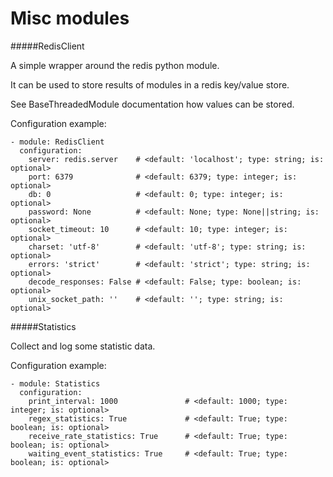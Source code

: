 Misc modules
==========

#####RedisClient

A simple wrapper around the redis python module.

It can be used to store results of modules in a redis key/value store.

See BaseThreadedModule documentation how values can be stored.

Configuration example:

    - module: RedisClient
      configuration:
        server: redis.server    # <default: 'localhost'; type: string; is: optional>
        port: 6379              # <default: 6379; type: integer; is: optional>
        db: 0                   # <default: 0; type: integer; is: optional>
        password: None          # <default: None; type: None||string; is: optional>
        socket_timeout: 10      # <default: 10; type: integer; is: optional>
        charset: 'utf-8'        # <default: 'utf-8'; type: string; is: optional>
        errors: 'strict'        # <default: 'strict'; type: string; is: optional>
        decode_responses: False # <default: False; type: boolean; is: optional>
        unix_socket_path: ''    # <default: ''; type: string; is: optional>

#####Statistics

Collect and log some statistic data.

Configuration example:

    - module: Statistics
      configuration:
        print_interval: 1000               # <default: 1000; type: integer; is: optional>
        regex_statistics: True             # <default: True; type: boolean; is: optional>
        receive_rate_statistics: True      # <default: True; type: boolean; is: optional>
        waiting_event_statistics: True     # <default: True; type: boolean; is: optional>